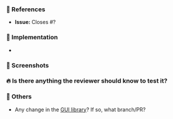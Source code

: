 ### :pushpin: References

* **Issue:** Closes #?

### :memo: Implementation

-

### :art: Screenshots


### :fire: Is there anything the reviewer should know to test it?


### :bookmark_tabs: Others

- Any change in the [GUI library](https://github.com/EyeSeeTea/d2-ui-components)? If so, what branch/PR?

